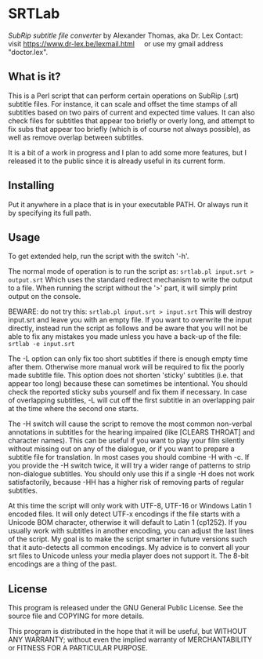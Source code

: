 # SRTLab
*SubRip subtitle file converter*
by Alexander Thomas, aka Dr. Lex
Contact: visit https://www.dr-lex.be/lexmail.html
&nbsp;&nbsp;&nbsp;&nbsp;or use my gmail address "doctor.lex".


## What is it?
This is a Perl script that can perform certain operations on SubRip (.srt) subtitle files. For instance, it can scale and offset the time stamps of all subtitles based on two pairs of current and expected time values. It can also check files for subtitles that appear too briefly or overly long, and attempt to fix subs that appear too briefly (which is of course not always possible), as well as remove overlap between subtitles.

It is a bit of a work in progress and I plan to add some more features, but I released it to the public since it is already useful in its current form.

## Installing
Put it anywhere in a place that is in your executable PATH. Or always run it by specifying its full path.

## Usage
To get extended help, run the script with the switch '-h'.

The normal mode of operation is to run the script as:
`srtlab.pl input.srt > output.srt`
Which uses the standard redirect mechanism to write the output to a file. When running the script without the '>' part, it will simply print output on the console.

BEWARE: do not try this:
`srtlab.pl input.srt > input.srt`
This will destroy input.srt and leave you with an empty file. If you want to overwrite the input directly, instead run the script as follows and be aware that you will not be able to fix any mistakes you made unless you have a back-up of the file:
`srtlab -e input.srt`

The -L option can only fix too short subtitles if there is enough empty time after them. Otherwise more manual work will be required to fix the poorly made subtitle file. This option does not shorten 'sticky' subtitles (i.e. that appear too long) because these can sometimes be intentional. You should check the reported sticky subs yourself and fix them if necessary.
In case of overlapping subtitles, -L will cut off the first subtitle in an overlapping pair at the time where the second one starts.

The -H switch will cause the script to remove the most common non-verbal annotations in subtitles for the hearing impaired (like [CLEARS THROAT] and character names). This can be useful if you want to play your film silently without missing out on any of the dialogue, or if you want to prepare a subtitle file for translation. In most cases you should combine -H with -c.
If you provide the -H switch twice, it will try a wider range of patterns to strip non-dialogue subtitles. You should only use this if a single -H does not work satisfactorily, because -HH has a higher risk of removing parts of regular subtitles.

At this time the script will only work with UTF-8, UTF-16 or Windows Latin 1 encoded files. It will only detect UTF-x encodings if the file starts with a Unicode BOM character, otherwise it will default to Latin 1 (cp1252). If you usually work with subtitles in another encoding, you can adjust the last lines of the script. My goal is to make the script smarter in future versions such that it auto-detects all common encodings. My advice is to convert all your srt files to Unicode unless your media player does not support it. The 8-bit encodings are a thing of the past.

## License
This program is released under the GNU General Public License. See the source file and COPYING for more details.

This program is distributed in the hope that it will be useful, but WITHOUT ANY WARRANTY; without even the implied warranty of MERCHANTABILITY or FITNESS FOR A PARTICULAR PURPOSE.
